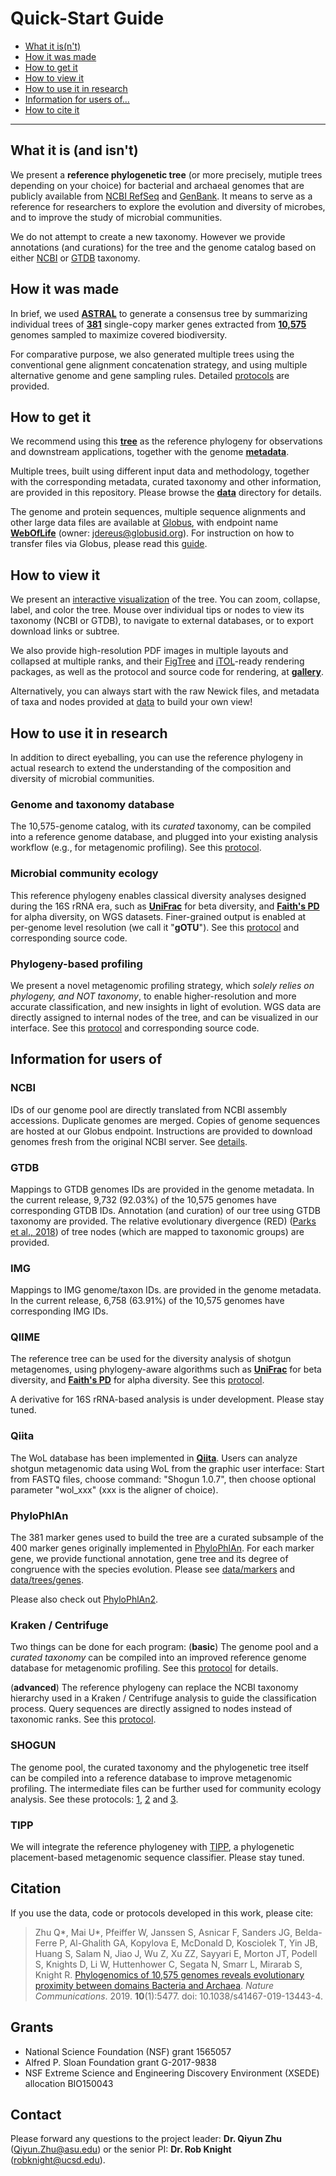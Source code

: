 Quick-Start Guide
=================

- [What it is(n't)](#what-it-is-and-isnt)
- [How it was made](#how-it-was-made)
- [How to get it](#how-to-get-it)
- [How to view it](#how-to-view-it)
- [How to use it in research](#how-to-use-it-in-research)
- [Information for users of...](#information-for-users-of)
- [How to cite it](#citation)

***


## What it is (and isn't)

We present a **reference phylogenetic tree** (or more precisely, mutiple trees depending on your choice) for bacterial and archaeal genomes that are publicly available from [NCBI RefSeq](https://www.ncbi.nlm.nih.gov/refseq/) and [GenBank](https://www.ncbi.nlm.nih.gov/genbank/). It means to serve as a reference for researchers to explore the evolution and diversity of microbes, and to improve the study of microbial communities.

We do not attempt to create a new taxonomy. However we provide annotations (and curations) for the tree and the genome catalog based on either [NCBI](https://www.ncbi.nlm.nih.gov/taxonomy) or [GTDB](http://gtdb.ecogenomic.org/) taxonomy.


## How it was made

In brief, we used [**ASTRAL**](https://github.com/smirarab/ASTRAL) to generate a consensus tree by summarizing individual trees of [**381**](data/markers) single-copy marker genes extracted from [**10,575**](data/genomes) genomes sampled to maximize covered biodiversity.

For comparative purpose, we also generated multiple trees using the conventional gene alignment concatenation strategy, and using multiple alternative genome and gene sampling rules. Detailed [protocols](protocols) are provided.


## How to get it

We recommend using this [**tree**](data/trees/astral/branch_length/cons/collapsed/astral.cons.nid.e5p50.nwk) as the reference phylogeny for observations and downstream applications, together with the genome [**metadata**](data/genomes/metadata.tsv.bz2).

Multiple trees, built using different input data and methodology, together with the corresponding metadata, curated taxonomy and other information, are provided in this repository. Please browse the [**data**](data) directory for details.

The genome and protein sequences, multiple sequence alignments and other large data files are available at [Globus](https://www.globus.org/), with endpoint name [**WebOfLife**](https://app.globus.org/file-manager/collections/31acbeb8-c62f-11ea-bef9-0e716405a293) (owner: jdereus@globusid.org). For instruction on how to transfer files via Globus, please read this [guide](https://docs.globus.org/how-to/get-started/).


## How to view it

We present an [interactive visualization](empress) of the tree. You can zoom, collapse, label, and color the tree. Mouse over individual tips or nodes to view its taxonomy (NCBI or GTDB), to navigate to external databases, or to export download links or subtree.

We also provide high-resolution PDF images in multiple layouts and collapsed at multiple ranks, and their [FigTree](http://tree.bio.ed.ac.uk/software/figtree/) and [iTOL](https://itol.embl.de/)-ready rendering packages, as well as the protocol and source code for rendering, at [**gallery**](gallery).

Alternatively, you can always start with the raw Newick files, and metadata of taxa and nodes provided at [data](data) to build your own view!


## How to use it in research

In addition to direct eyeballing, you can use the reference phylogeny in actual research to extend the understanding of the composition and diversity of microbial communities.

### Genome and taxonomy database

The 10,575-genome catalog, with its _curated_ taxonomy, can be compiled into a reference genome database, and plugged into your existing analysis workflow (e.g., for metagenomic profiling). See this [protocol](protocols/genome_database).

### Microbial community ecology

This reference phylogeny enables classical diversity analyses designed during the 16S rRNA era, such as [**UniFrac**](https://en.wikipedia.org/wiki/UniFrac) for beta diversity, and [**Faith's PD**](https://en.wikipedia.org/wiki/Phylogenetic_diversity) for alpha diversity, on WGS datasets. Finer-grained output is enabled at per-genome level resolution (we call it  "**gOTU**"). See this [protocol](protocols/community_ecology) and corresponding source code.

### Phylogeny-based profiling

We present a novel metagenomic profiling strategy, which _solely relies on phylogeny, and NOT taxonomy_, to enable higher-resolution and more accurate classification, and new insights in light of evolution. WGS data are directly assigned to internal nodes of the tree, and can be visualized in our interface. See this [protocol](protocols/tree_profiling) and corresponding source code.


## Information for users of

### NCBI

IDs of our genome pool are directly translated from NCBI assembly accessions. Duplicate genomes are merged. Copies of genome sequences are hosted at our Globus endpoint. Instructions are provided to download genomes fresh from the original NCBI server. See [details](data/genomes).

### GTDB

Mappings to GTDB genomes IDs are provided in the genome metadata. In the current release, 9,732 (92.03%) of the 10,575 genomes have corresponding GTDB IDs. Annotation (and curation) of our tree using GTDB taxonomy are provided. The relative evolutionary divergence (RED) ([Parks et al., 2018](https://www.nature.com/articles/nbt.4229)) of tree nodes (which are mapped to taxonomic groups) are provided.

### IMG

Mappings to IMG genome/taxon IDs. are provided in the genome metadata. In the current release, 6,758 (63.91%) of the 10,575 genomes have corresponding IMG IDs.

### QIIME

The reference tree can be used for the diversity analysis of shotgun metagenomes, using phylogeny-aware algorithms such as [**UniFrac**](https://en.wikipedia.org/wiki/UniFrac) for beta diversity, and [**Faith's PD**](https://en.wikipedia.org/wiki/Phylogenetic_diversity) for alpha diversity. See this [protocol](protocols/community_ecology).

A derivative for 16S rRNA-based analysis is under development. Please stay tuned.

### Qiita

The WoL database has been implemented in [**Qiita**](https://qiita.ucsd.edu/). Users can analyze shotgun metagenomic data using WoL from the graphic user interface: Start from FASTQ files, choose command: "Shogun 1.0.7", then choose optional parameter "wol_xxx" (xxx is the aligner of choice).

### PhyloPhlAn

The 381 marker genes used to build the tree are a curated subsample of the 400 marker genes originally implemented in [PhyloPhlAn](https://bitbucket.org/nsegata/phylophlan/wiki/Home). For each marker gene, we provide functional annotation, gene tree and its degree of congruence with the species evolution. Please see [data/markers](data/markers) and [data/trees/genes](data/trees/genes).

Please also check out [PhyloPhlAn2](https://bitbucket.org/nsegata/phylophlan/wiki/phylophlan2).

### Kraken / Centrifuge

Two things can be done for each program: (**basic**) The genome pool and a _curated taxonomy_ can be compiled into an improved reference genome database for metagenomic profiling. See this [protocol](protocols/genome_database) for details.

(**advanced**) The reference phylogeny can replace the NCBI taxonomy hierarchy used in a Kraken / Centrifuge analysis to guide the classification process. Query sequences are directly assigned to nodes instead of taxonomic ranks. See this [protocol](protocols/tree_profiling).

### SHOGUN

The genome pool, the curated taxonomy and the phylogenetic tree itself can be compiled into a reference database to improve metagenomic profiling. The intermediate files can be further used for community ecology analysis. See these protocols: [1](protocols/genome_database), [2](protocols/community_ecology) and [3](protocols/tree_profiling).

### TIPP

We will integrate the reference phylogeney with [TIPP](https://github.com/smirarab/sepp/blob/master/tutorial/tipp-tutorial.md), a phylogenetic placement-based metagenomic sequence classifier. Please stay tuned.


## Citation

If you use the data, code or protocols developed in this work, please cite:

> Zhu Q\*, Mai U\*, Pfeiffer W, Janssen S, Asnicar F, Sanders JG, Belda-Ferre P, Al-Ghalith GA, Kopylova E, McDonald D, Kosciolek T, Yin JB, Huang S, Salam N, Jiao J, Wu Z, Xu ZZ, Sayyari E, Morton JT, Podell S, Knights D, Li W, Huttenhower C, Segata N, Smarr L, Mirarab S, Knight R. [Phylogenomics of 10,575 genomes reveals evolutionary proximity between domains Bacteria and Archaea](https://www.nature.com/articles/s41467-019-13443-4). _Nature Communications_. 2019. **10**(1):5477. doi: 10.1038/s41467-019-13443-4.


## Grants

- National Science Foundation (NSF) grant 1565057
- Alfred P. Sloan Foundation grant G-2017-9838
- NSF Extreme Science and Engineering Discovery Environment (XSEDE) allocation BIO150043


## Contact

Please forward any questions to the project leader: **Dr. Qiyun Zhu** ([Qiyun.Zhu@asu.edu](mailto:Qiyun.Zhu@asu.edu)) or the senior PI: **Dr. Rob Knight** ([robknight@ucsd.edu](mailto:robknight@ucsd.edu)).
